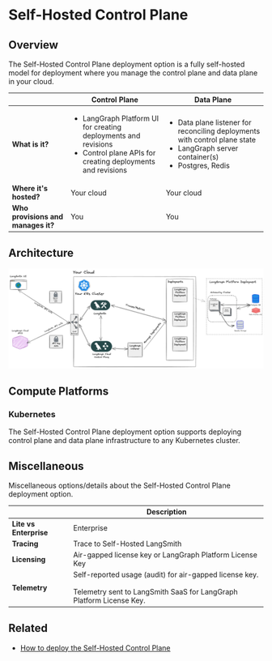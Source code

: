 # Self-Hosted Control Plane

## Overview

The Self-Hosted Control Plane deployment option is a fully self-hosted model for deployment where you manage the control plane and data plane in your cloud.

|                   | Control Plane     | Data Plane |
|-------------------|-------------------|------------|
| **What is it?** | <ul><li>LangGraph Platform UI for creating deployments and revisions</li><li>Control plane APIs for creating deployments and revisions</li></ul> | <ul><li>Data plane listener for reconciling deployments with control plane state</li><li>LangGraph server container(s)</li><li>Postgres, Redis</li></ul> |
| **Where it's hosted?** | Your cloud | Your cloud |
| **Who provisions and manages it?** | You | You |

## Architecture

![Self-Hosted Control Plane Architecture](./img/self_hosted_control_plane_architecture.png)

## Compute Platforms

### Kubernetes

The Self-Hosted Control Plane deployment option supports deploying control plane and data plane infrastructure to any Kubernetes cluster.

## Miscellaneous

Miscellaneous options/details about the Self-Hosted Control Plane deployment option.

|                   | Description |
|-------------------|-------------|
| **Lite vs Enterprise** | Enterprise |
| **Tracing** | Trace to Self-Hosted LangSmith |
| **Licensing** | Air-gapped license key or LangGraph Platform License Key |
| **Telemetry** | Self-reported usage (audit) for air-gapped license key.</br></br>Telemetry sent to LangSmith SaaS for LangGraph Platform License Key. |

## Related

* [How to deploy the Self-Hosted Control Plane](../cloud/deployment/self_hosted_control_plane.md)
